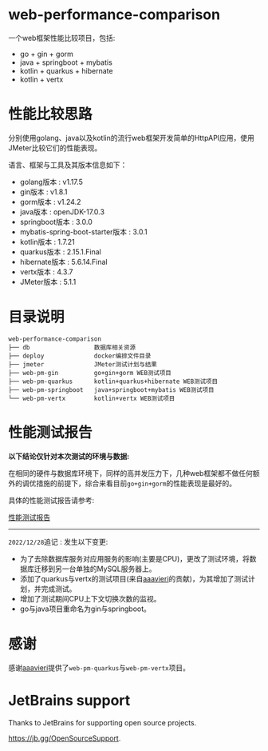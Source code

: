 web-performance-comparison
=====

一个web框架性能比较项目，包括:
- go + gin + gorm
- java + springboot + mybatis
- kotlin + quarkus + hibernate
- kotlin + vertx

# 性能比较思路
分别使用golang、java以及kotlin的流行web框架开发简单的HttpAPI应用，使用JMeter比较它们的性能表现。

语言、框架与工具及其版本信息如下：
- golang版本 : v1.17.5
- gin版本 : v1.8.1
- gorm版本 : v1.24.2
- java版本 : openJDK-17.0.3
- springboot版本 : 3.0.0
- mybatis-spring-boot-starter版本 : 3.0.1
- kotlin版本 : 1.7.21
- quarkus版本 : 2.15.1.Final
- hibernate版本 : 5.6.14.Final
- vertx版本 : 4.3.7
- JMeter版本 : 5.1.1

# 目录说明
```
web-performance-comparison
├── db                  数据库相关资源
├── deploy              docker编排文件目录
├── jmeter              JMeter测试计划与结果
├── web-pm-gin          go+gin+gorm WEB测试项目
├── web-pm-quarkus      kotlin+quarkus+hibernate WEB测试项目
├── web-pm-springboot   java+springboot+mybatis WEB测试项目
└── web-pm-vertx        kotlin+vertx WEB测试项目
```

# 性能测试报告

**以下结论仅针对本次测试的环境与数据:**

在相同的硬件与数据库环境下，同样的高并发压力下，几种web框架都不做任何额外的调优措施的前提下，综合来看目前`go+gin+gorm`的性能表现是最好的。

具体的性能测试报告请参考:

<a href="./性能测试报告.md" target="_blank">性能测试报告</a>

-----------------

`2022/12/28`追记 : 发生以下变更:
- 为了去除数据库服务对应用服务的影响(主要是CPU)，更改了测试环境，将数据库迁移到另一台单独的MySQL服务器上。
- 添加了quarkus与vertx的测试项目(来自<a href="https://github.com/aaavieri" target="_blank">aaavieri</a>的贡献)，为其增加了测试计划，并完成测试。
- 增加了测试期间CPU上下文切换次数的监视。
- go与java项目重命名为gin与springboot。


# 感谢

感谢<a href="https://github.com/aaavieri" target="_blank">aaavieri</a>提供了`web-pm-quarkus`与`web-pm-vertx`项目。


# JetBrains support
Thanks to JetBrains for supporting open source projects.

https://jb.gg/OpenSourceSupport.
